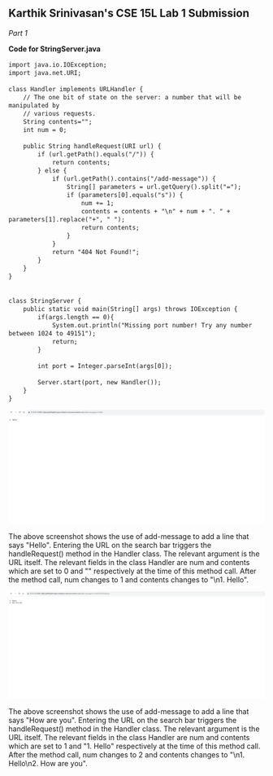 ## Karthik Srinivasan's CSE 15L Lab 1 Submission

*Part 1*

**Code for StringServer.java**

    import java.io.IOException;
    import java.net.URI;
    
    class Handler implements URLHandler {
        // The one bit of state on the server: a number that will be manipulated by
        // various requests.
        String contents="";
        int num = 0;
    
        public String handleRequest(URI url) {
            if (url.getPath().equals("/")) {
                return contents;
            } else {
                if (url.getPath().contains("/add-message")) {
                    String[] parameters = url.getQuery().split("=");
                    if (parameters[0].equals("s")) {
                        num += 1;
                        contents = contents + "\n" + num + ". " + parameters[1].replace("+", " ");
                        return contents;
                    }
                }
                return "404 Not Found!";
            }
        }
    }
    
    
    class StringServer {
        public static void main(String[] args) throws IOException {
            if(args.length == 0){
                System.out.println("Missing port number! Try any number between 1024 to 49151");
                return;
            }
    
            int port = Integer.parseInt(args[0]);
    
            Server.start(port, new Handler());
        }
    }


![Image](CSE15LLab2Pic2.png)

The above screenshot shows the use of add-message to add a line that says "Hello". Entering the URL on the search bar triggers the handleRequest() method in the Handler class. The relevant argument is the URL itself. The relevant fields in the class Handler are num and contents which are set to 0 and "" respectively at the time of this method call. After the method call, num changes to 1 and contents changes to "\n1. Hello". 

![Image](CSE15LLab2Pic3.png)

The above screenshot shows the use of add-message to add a line that says "How are you". Entering the URL on the search bar triggers the handleRequest() method in the Handler class. The relevant argument is the URL itself. The relevant fields in the class Handler are num and contents which are set to 1 and "1. Hello" respectively at the time of this method call. After the method call, num changes to 2 and contents changes to "\n1. Hello\n2. How are you". 
